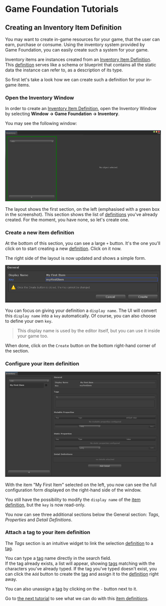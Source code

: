 # Game Foundation Tutorials

## Creating an Inventory Item Definition

You may want to create in-game resources for your game, that the user can earn, purchase or consume. Using the inventory system provided by Game Foundation, you can easily create such a system for your game. 

Inventory items are instances created from an [Inventory Item Definition]. This [definition] serves like a schema or blueprint that contains all the static data the instance can refer to, as a description of its type. 

So first let's take a look how we can create such a definition for your in-game items.

### Open the Inventory Window

In order to create an [Inventory Item Definition], open the Inventory Window by selecting __Window → Game Foundation → Inventory__.  

You may see the following window:

![Access the Inventory Window](../images/tutorial-inventoryitemdefinition-window.png)

The layout shows the first section, on the left (emphasised with a green box in the screenshot).
This section shows the list of [definitions] you've already created.
For the moment, you have none, so let's create one.

### Create a new item definition

At the bottom of this section, you can see a large `+` button.
It's the one you'll click on to start creating a new [definition].
Click on it now.

The right side of the layout is now updated and shows a simple form.

![Creation form for the Inventory Item Definition](../images/tutorial-inventoryitemdefinition-create.png)

You can focus on giving your definition a `display name`.
The UI will convert this `display name` into a `key` automatically.
Of course, you can also choose to define your own `key`.  

> This display name is used by the editor itself, but you can use it inside your game too.

When done, click on the `Create` button on the bottom right-hand corner of the section.

### Configure your item definition

![The complete Inventory tab](../images/tutorial-inventoryitemdefinition-full.png)

With the item "My First Item" selected on the left, you now can see the full configuration form displayed on the right-hand side of the window.

You still have the possibility to modify the `display name` of the [item definition], but the `key` is now read-only.

You now can see three additional sections below the General section: _Tags_, _Properties_ and _Detail Definitions_.

### Attach a tag to your item definition

The _Tags_ section is an intuitive widget to link the selection [definition] to a [tag].

You can type a [tag] name directly in the search field.  
If the tag already exists, a list will appear, showing [tags] matching with the characters you've already typed.
If the tag you've typed doesn't exist, you can click the `Add` button to create the [tag] and assign it to the [definition] right away.

You can also unassign a [tag] by clicking on the `-` button next to it.

Go to [the next tutorial] to see what we can do with this [item definitions].










[inventory item definition]: ../CatalogItems/InventoryItemDefinition.md "Go to Inventory Item Definition"
[definition]:                ../CatalogItems/InventoryItemDefinition.md "Go to Inventory Item Definition"
[definitions]:               ../CatalogItems/InventoryItemDefinition.md "Go to Inventory Item Definition"
[item definition]:           ../CatalogItems/InventoryItemDefinition.md "Go to Inventory Item Definition"
[item definitions]:          ../CatalogItems/InventoryItemDefinition.md "Go to Inventory Item Definition"
[tag]:   ../CatalogItems/Tag.md "Go to Tag"
[tags]:  ../CatalogItems/Tag.md "Go to Tag"
[currency]: ../CatalogItems/Currency.md
[the next tutorial]: 02-PlayingWithRuntimeItem.md
